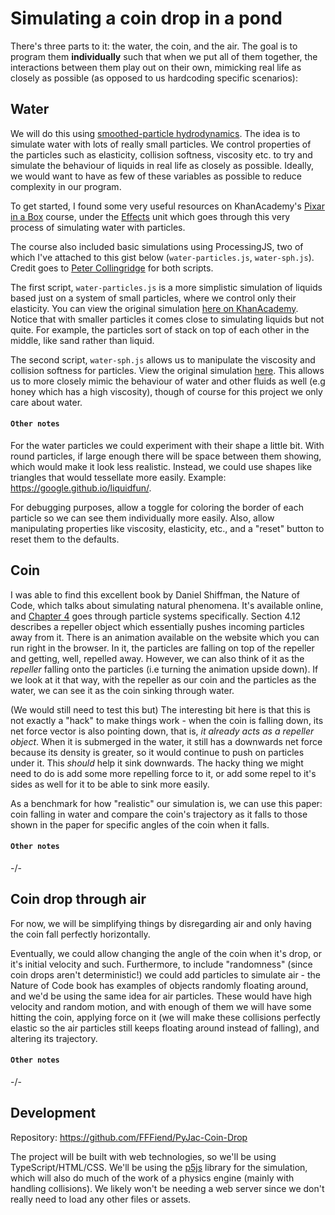 # Simulating a coin drop in a pond

There's three parts to it: the water, the coin, and the air. The goal is to program them **individually** such that when we put all of them together, the interactions between them play out on their own, mimicking real life as closely as possible (as opposed to us hardcoding specific scenarios):

## Water

We will do this using [smoothed-particle hydrodynamics](https://en.wikipedia.org/wiki/Smoothed-particle_hydrodynamics). The idea is to simulate water with lots of really small particles. We control properties of the particles such as elasticity, collision softness, viscosity etc. to try and simulate the behaviour of liquids in real life as closely as possible. Ideally, we would want to have as few of these variables as possible to reduce complexity in our program.

To get started, I found some very useful resources on KhanAcademy's [Pixar in a Box](https://www.khanacademy.org/computing/pixar) course, under the [Effects](https://www.khanacademy.org/computing/pixar/effects) unit which goes through this very process of simulating water with particles.

The course also included basic simulations using ProcessingJS, two of which I've attached to this gist below (`water-particles.js`, `water-sph.js`). Credit goes to [Peter Collingridge](https://www.khanacademy.org/profile/peterwcollingridge) for both scripts.

The first script, `water-particles.js` is a more simplistic simulation of liquids based just on a system of small particles, where we control only their elasticity. You can view the original simulation [here on KhanAcademy](https://www.khanacademy.org/computer-programming/water-simulation/5127221893791744). Notice that with smaller particles it comes close to simulating liquids but not quite. For example, the particles sort of stack on top of each other in the middle, like sand rather than liquid.

The second script, `water-sph.js` allows us to manipulate the viscosity and collision softness for particles. View the original simulation [here](https://www.khanacademy.org/computer-programming/smoothed-particle-hydrodynamics/5056836848). This allows us to more closely mimic the behaviour of water and other fluids as well (e.g honey which has a high viscosity), though of course for this project we only care about water.

#### `Other notes`

For the water particles we could experiment with their shape a little bit. With round particles, if large enough there will be space between them showing, which would make it look less realistic. Instead, we could use shapes like triangles that would tessellate more easily. Example: https://google.github.io/liquidfun/.

For debugging purposes, allow a toggle for coloring the border of each particle so we can see them individually more easily. Also, allow manipulating properties like viscosity, elasticity, etc., and a "reset" button to reset them to the defaults.

## Coin

I was able to find this excellent book by Daniel Shiffman, the Nature of Code, which talks about simulating natural phenomena. It's available online, and [Chapter 4](https://natureofcode.com/book/chapter-4-particle-systems/) goes through particle systems specifically. Section 4.12 describes a repeller object which essentially pushes incoming particles away from it. There is an animation available on the website which you can run right in the browser. In it, the particles are falling on top of the repeller and getting, well, repelled away. However, we can also think of it as the *repeller* falling onto the particles (i.e turning the animation upside down). If we look at it that way, with the repeller as our coin and the particles as the water, we can see it as the coin sinking through water.

(We would still need to test this but) The interesting bit here is that this is not exactly a "hack" to make things work - when the coin is falling down, its net force vector is also pointing down, that is, *it already acts as a repeller object*. When it is submerged in the water, it still has a downwards net force because its density is greater, so it would continue to push on particles under it. This *should* help it sink downwards. The hacky thing we might need to do is add some more repelling force to it, or add some repel to it's sides as well for it to be able to sink more easily.

As a benchmark for how "realistic" our simulation is, we can use this paper: coin falling in water and compare the coin's trajectory as it falls to those shown in the paper for specific angles of the coin when it falls.

#### `Other notes`

-/-

## Coin drop through air

For now, we will be simplifying things by disregarding air and only having the coin fall perfectly horizontally.

Eventually, we could allow changing the angle of the coin when it's drop, or it's initial velocity and such. Furthermore, to include "randomness" (since coin drops aren't deterministic!) we could add particles to simulate air - the Nature of Code book has examples of objects randomly floating around, and we'd be using the same idea for air particles. These would have high velocity and random motion, and with enough of them we will have some hitting the coin, applying force on it (we will make these collisions perfectly elastic so the air particles still keeps floating around instead of falling), and altering its trajectory. 

#### `Other notes`

-/-

## Development

Repository: https://github.com/FFFiend/PyJac-Coin-Drop

The project will be built with web technologies, so we'll be using TypeScript/HTML/CSS. We'll be using the [p5js](https://p5js.org/) library for the simulation, which will also do much of the work of a physics engine (mainly with handling collisions). We likely won't be needing a web server since we don't really need to load any other files or assets.